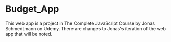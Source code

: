 # Budget_App
This web app is a project in The Complete JavaScript Course by Jonas Schmedtmann on Udemy. 
There are changes to Jonas's iteration of the web app that will be noted.
